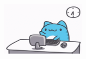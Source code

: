 <div align="center" width="50">
   <img src="https://github.com/waasnipun/waasnipun/blob/21b3b2090e669db3bfc7c2e0a3121f653c4ab76b/happy-cat-working-on-computer-cartoon-c2cinzv2rijwf3en.gif" data-canonical src="https://github.com/waasnipun/waasnipun/blob/21b3b2090e669db3bfc7c2e0a3121f653c4ab76b/happy-cat-working-on-computer-cartoon-c2cinzv2rijwf3en.gif" width="250" height="160" /> 
</br>

  <!-- ![Profile Views](https://komarev.com/ghpvc/?username=waasnipun&color=blue) -->
   <!-- <a href="https://waasnipun.github.io"><strong>Explore my portfolio »</strong></a> -->
  
<!--<p><img align="center" src="https://github-readme-streak-stats.herokuapp.com/?user=waasnipun" alt="waasnipun" width="450"/></p> 
  <a href="https://github.com/waasnipun">
    <img alt="Profile" align="center" width="450" src="https://github-readme-stats.vercel.app/api?username=waasnipun&count_private=true&show_icons=true&custom_title=My%20Github%20Statistics&include_all_commits=true" />
  </a>
</div> -->
<!--
## Technologies & Tools

![](https://img.shields.io/badge/Code-Python-informational?style=flat&logo=python&logoColor=white&color=2bbc8a)
![](https://img.shields.io/badge/Code-Java-informational?style=flat&logo=java&logoColor=white&color=2bbc8a)
![](https://img.shields.io/badge/Code-Cpp-informational?style=flat&logo=c&logoColor=white&color=2bbc8a)
![](https://img.shields.io/badge/Framework-Flutter-informational?style=flat&logo=flutter&logoColor=white&color=2bbc8a)
![](https://img.shields.io/badge/Framework-Firebase-informational?style=flat&logo=firebase&logoColor=white&color=2bbc8a)
![](https://img.shields.io/badge/Cloud-AWS-informational?style=flat&logo=amazon-aws&logoColor=white&color=2bbc8a)
![](https://img.shields.io/badge/DevOps-Docker-informational?style=flat&logo=docker&logoColor=white&color=2bbc8a)
![](https://img.shields.io/badge/Version-GitHub-informational?style=flat&logo=github&logoColor=white&color=2bbc8a)
![](https://img.shields.io/badge/Editor-VSCode-informational?style=flat&logo=visual-studio-code&logoColor=white&color=2bbc8a)
![](https://img.shields.io/badge/Editor-Vim-informational?style=flat&logo=vim&logoColor=white&color=2bbc8a)

[twitter]: https://twitter.com/nipun_waas
[linkedin]: https://linkedin.com/in/nipun-waas -->

